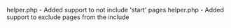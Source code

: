 helper.php - Added support to not include 'start' pages
helper.php - Added support to exclude pages from the include